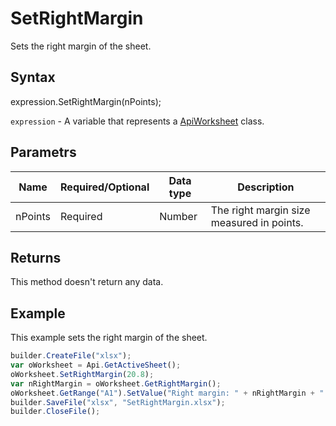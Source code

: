 # SetRightMargin

Sets the right margin of the sheet.

## Syntax

expression.SetRightMargin(nPoints);

`expression` - A variable that represents a [ApiWorksheet](../ApiWorksheet.md) class.

## Parametrs

| **Name** | **Required/Optional** | **Data type** | **Description** |
| ------------- | ------------- | ------------- | ------------- |
| nPoints | Required | Number | The right margin size measured in points. |

## Returns

This method doesn't return any data.

## Example

This example sets the right margin of the sheet.

```javascript
builder.CreateFile("xlsx");
var oWorksheet = Api.GetActiveSheet();
oWorksheet.SetRightMargin(20.8);
var nRightMargin = oWorksheet.GetRightMargin();
oWorksheet.GetRange("A1").SetValue("Right margin: " + nRightMargin + " mm");
builder.SaveFile("xlsx", "SetRightMargin.xlsx");
builder.CloseFile();
```